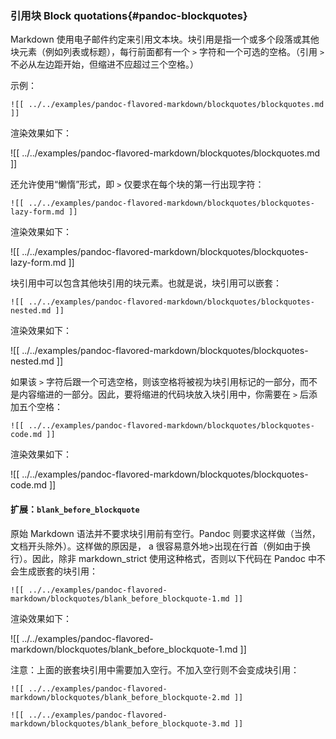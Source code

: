 ### 引用块 Block quotations{#pandoc-blockquotes}

Markdown 使用电子邮件约定来引用文本块。块引用是指一个或多个段落或其他块元素（例如列表或标题），每行前面都有一个 `>` 字符和一个可选的空格。（引用 `>` 不必从左边距开始，但缩进不应超过三个空格。）

示例：

```
![[ ../../examples/pandoc-flavored-markdown/blockquotes/blockquotes.md ]]
```

渲染效果如下：

![[ ../../examples/pandoc-flavored-markdown/blockquotes/blockquotes.md ]]

还允许使用“懒惰”形式，即 `>` 仅要求在每个块的第一行出现字符：

```
![[ ../../examples/pandoc-flavored-markdown/blockquotes/blockquotes-lazy-form.md ]]
```

渲染效果如下：

![[ ../../examples/pandoc-flavored-markdown/blockquotes/blockquotes-lazy-form.md ]]

块引用中可以包含其他块引用的块元素。也就是说，块引用可以嵌套：

```
![[ ../../examples/pandoc-flavored-markdown/blockquotes/blockquotes-nested.md ]]
```

渲染效果如下：

![[ ../../examples/pandoc-flavored-markdown/blockquotes/blockquotes-nested.md ]]

如果该 `>` 字符后跟一个可选空格，则该空格将被视为块引用标记的一部分，而不是内容缩进的一部分。因此，要将缩进的代码块放入块引用中，你需要在 `>` 后添加五个空格：

```
![[ ../../examples/pandoc-flavored-markdown/blockquotes/blockquotes-code.md ]]
```

渲染效果如下：

![[ ../../examples/pandoc-flavored-markdown/blockquotes/blockquotes-code.md ]]

#### 扩展：`blank_before_blockquote`

原始 Markdown 语法并不要求块引用前有空行。Pandoc 则要求这样做（当然，文档开头除外）。这样做的原因是， a 很容易意外地>出现在行首（例如由于换行）。因此，除非 markdown_strict 使用这种格式，否则以下代码在 Pandoc 中不会生成嵌套的块引用：

```
![[ ../../examples/pandoc-flavored-markdown/blockquotes/blank_before_blockquote-1.md ]]
```

渲染效果如下：

![[ ../../examples/pandoc-flavored-markdown/blockquotes/blank_before_blockquote-1.md ]]

注意：上面的嵌套块引用中需要加入空行。不加入空行则不会变成块引用：

```
![[ ../../examples/pandoc-flavored-markdown/blockquotes/blank_before_blockquote-2.md ]]
```

```
![[ ../../examples/pandoc-flavored-markdown/blockquotes/blank_before_blockquote-3.md ]]
```

